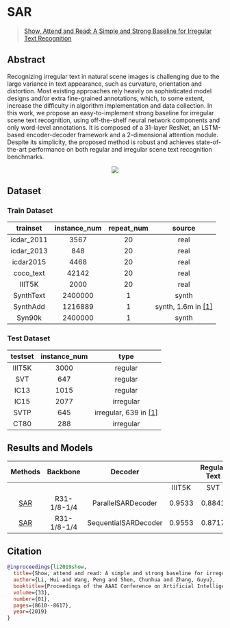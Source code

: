 # SAR

> [Show, Attend and Read: A Simple and Strong Baseline for Irregular Text Recognition](https://arxiv.org/abs/1811.00751)

<!-- [ALGORITHM] -->

## Abstract

Recognizing irregular text in natural scene images is challenging due to the large variance in text appearance, such as curvature, orientation and distortion. Most existing approaches rely heavily on sophisticated model designs and/or extra fine-grained annotations, which, to some extent, increase the difficulty in algorithm implementation and data collection. In this work, we propose an easy-to-implement strong baseline for irregular scene text recognition, using off-the-shelf neural network components and only word-level annotations. It is composed of a 31-layer ResNet, an LSTM-based encoder-decoder framework and a 2-dimensional attention module. Despite its simplicity, the proposed method is robust and achieves state-of-the-art performance on both regular and irregular scene text recognition benchmarks.

<div align=center>
<img src="https://user-images.githubusercontent.com/22607038/142798157-ac68907f-5a8a-473f-a29f-f0532b7fdba0.png"/>
</div>

## Dataset

### Train Dataset

|  trainset  | instance_num | repeat_num |           source           |
| :--------: | :----------: | :--------: | :------------------------: |
| icdar_2011 |     3567     |     20     |            real            |
| icdar_2013 |     848      |     20     |            real            |
| icdar2015  |     4468     |     20     |            real            |
| coco_text  |    42142     |     20     |            real            |
|   IIIT5K   |     2000     |     20     |            real            |
| SynthText  |   2400000    |     1      |           synth            |
|  SynthAdd  |   1216889    |     1      | synth, 1.6m in [\[1\]](#1) |
|   Syn90k   |   2400000    |     1      |           synth            |

### Test Dataset

| testset | instance_num |             type              |
| :-----: | :----------: | :---------------------------: |
| IIIT5K  |     3000     |            regular            |
|   SVT   |     647      |            regular            |
|  IC13   |     1015     |            regular            |
|  IC15   |     2077     |           irregular           |
|  SVTP   |     645      | irregular, 639 in [\[1\]](#1) |
|  CT80   |     288      |           irregular           |

## Results and Models

|                          Methods                          |  Backbone   |       Decoder        |        | Regular Text |        |     |        | Irregular Text |        |                          download                           |
| :-------------------------------------------------------: | :---------: | :------------------: | :----: | :----------: | :----: | :-: | :----: | :------------: | :----: | :---------------------------------------------------------: |
|                                                           |             |                      | IIIT5K |     SVT      |  IC13  |     |  IC15  |      SVTP      |  CT80  |                                                             |
| [SAR](/configs/textrecog/sar/sar_r31_parallel_decoder_academic.py) | R31-1/8-1/4 |  ParallelSARDecoder  | 0.9533 |    0.8841    | 0.9369 |     | 0.7602 |     0.8326     | 0.9028 | [model](https://download.openmmlab.com/mmocr/textrecog/sar/sar_resnet31_parallel-decoder_5e_st-sub_mj-sub_sa_real/sar_resnet31_parallel-decoder_5e_st-sub_mj-sub_sa_real_20220915_171910-04eb4e75.pth) \| [log](https://download.openmmlab.com/mmocr/textrecog/sar/sar_resnet31_parallel-decoder_5e_st-sub_mj-sub_sa_real/20220915_171910.log) |
| [SAR](/configs/textrecog/sar/sar_r31_sequential_decoder_academic.py) | R31-1/8-1/4 | SequentialSARDecoder | 0.9553 |    0.8717    | 0.9409 |     | 0.7737 |     0.8093     | 0.8924 | [model](https://download.openmmlab.com/mmocr/textrecog/sar/sar_resnet31_sequential-decoder_5e_st-sub_mj-sub_sa_real/sar_resnet31_sequential-decoder_5e_st-sub_mj-sub_sa_real_20220915_185451-1fd6b1fc.pth) \| [log](https://download.openmmlab.com/mmocr/textrecog/sar/sar_resnet31_sequential-decoder_5e_st-sub_mj-sub_sa_real/20220915_185451.log) |

## Citation

```bibtex
@inproceedings{li2019show,
  title={Show, attend and read: A simple and strong baseline for irregular text recognition},
  author={Li, Hui and Wang, Peng and Shen, Chunhua and Zhang, Guyu},
  booktitle={Proceedings of the AAAI Conference on Artificial Intelligence},
  volume={33},
  number={01},
  pages={8610--8617},
  year={2019}
}
```
